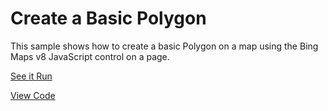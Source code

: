 # Create a Basic Polygon

This sample shows how to create a basic Polygon on a map using the Bing Maps v8 JavaScript control on a page.


[See it Run](http://crpietschmann.github.io/bingmaps-v8-quickstart-samples/101-map-polygon/)

[View Code](index.htm)